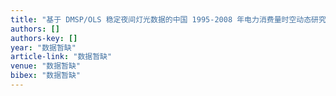 ```yaml
---
title: "基于 DMSP/OLS 稳定夜间灯光数据的中国 1995-2008 年电力消费量时空动态研究 (英文)"
authors: []
authors-key: []
year: "数据暂缺"
article-link: "数据暂缺"
venue: "数据暂缺"
bibex: "数据暂缺"
---
```

